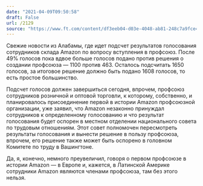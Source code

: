 ```yaml
---
date: "2021-04-09T09:50:58"
draft: False
url: /2129
source: "https://www.ft.com/content/df3eeb04-d03e-4048-ab81-248c7a9fce4e"
---
```


Свежие новости из Алабамы, где идет подсчет результатов голосования сотрудников склада Amazon по вопросу вступления в профсоюз. После 49% голосов  пока вдвое больше голосов подано против решения о создании профсоюза — 1100 против 463. Осталось подсчитать 1650 голосов, за итоговое решение должно быть подано 1608 голосов, то есть простое большинство.

Подсчет голосов должен завершиться сегодня, впрочем, профсоюз сотрудников розничной и оптовой торговли, к которому, собственно, и планировалось присоединение первой в истории Amazon профсоюзной организации, уже заявил, что Amazon незаконно принуждал сотрудников к определенному голосованию и что результат голосования будет оспорен в местном отделении национального совета по трудовым отношениям. Этот совет полномочен пересмотреть результаты голосования и вынести решение в пользу профсоюза, впрочем, его решение также может быть оспорено в головном Комитете по труду в Вашингтоне.

Да, я, конечно, немного преувеличил, говоря о первом профсоюзе в истории Amazon — в Европе и, кажется, в Латинской Америке сотрудники Amazon являются членами профсоюза, там без этого нельзя.
